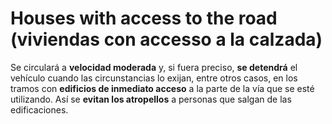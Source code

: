 
# Houses with access to the road (viviendas con accesso a la calzada)

Se circulará a **velocidad moderada** y, si fuera preciso, **se detendrá** el vehículo cuando las circunstancias lo exijan, entre otros casos, en los tramos con **edificios de inmediato acceso** a la parte de la vía que se esté utilizando. Así se **evitan los atropellos** a personas que salgan de las edificaciones.